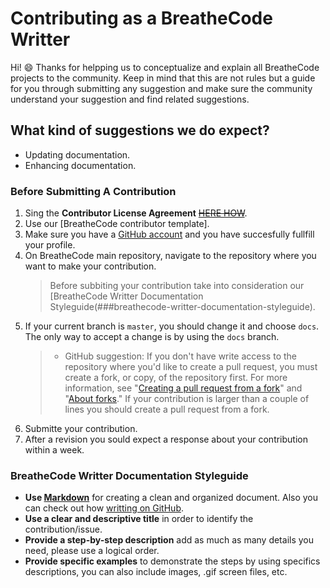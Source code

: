 # Contributing as a BreatheCode Writter

Hi! :smile: Thanks for helpping us to conceptualize and explain all BreatheCode projects to the community. Keep in mind that this are not  rules but a guide for you through submitting any suggestion and make sure the community understand your suggestion and find related suggestions.

## What kind of suggestions we do expect?

- Updating documentation.
- Enhancing documentation.

### Before Submitting A Contribution

1. Sing the **Contributor License Agreement** [~~HERE HOW~~](https://github.com/cla-assistant/cla-assistant).
2. Use our [BreatheCode contributor template].
3. Make sure you have a [GitHub account](https://github.com/signup/free) and you have succesfully fullfill your profile.
4. On BreatheCode main repository, navigate to the repository where you want to make your contribution.
	> Before subbiting your contribution take into consideration our [BreatheCode Writter Documentation Styleguide(###breathecode-writter-documentation-styleguide).
5. If your current branch is `master`, you should change it and choose `docs`. The only way to accept a change is by using the `docs` branch.
    > - GitHub suggestion: If you don't have write access to the repository where you'd like to create a pull request, you must create a fork, or copy, of the repository first. For more information, see "[Creating a pull request from a fork](https://help.github.com/articles/creating-a-pull-request-from-a-fork)" and "[About forks](https://help.github.com/articles/about-forks)."
	  >  If your contribution is larger than a couple of lines you should create a pull request from a fork.
 6. Submitte your contribution.
 8. After a revision you sould expect a response about your contribution within a week.

### BreatheCode Writter Documentation Styleguide

- **Use [Markdown](https://www.markdownguide.org/)** for creating a clean and organized document. Also you can check out how [writting on GitHub](https://help.github.com/categories/writing-on-github/).
-   **Use a clear and descriptive title**  in order to identify the contribution/issue.
-   **Provide a step-by-step description**  add as much as many details you need, please use a logical order.
-   **Provide specific examples** to demonstrate the steps by using specifics descriptions, you can also include images, .gif screen files, etc.
